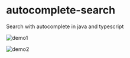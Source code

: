 # autocomplete-search
Search with autocomplete in java and typescript

![demo1](https://github.com/brainsucked/autocomplete-search/blob/main/demo1.png?raw=true)

![demo2](https://github.com/brainsucked/autocomplete-search/blob/main/demo2.png?raw=true)
